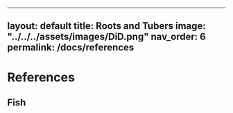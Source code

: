 
---
layout: default
title: Roots and Tubers
image: "../../../assets/images/DiD.png"
nav_order: 6
permalink: /docs/references
---

# References

## Fish
